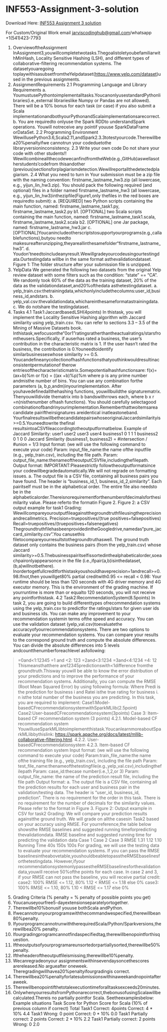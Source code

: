 # INF553-Assignment-3-solution

Download Here: [INF553 Assignment 3 solution](https://jarviscodinghub.com/assignment/inf553-assignment-3-solution/)

For Custom/Original Work email jarviscodinghub@gmail.com/whatsapp +1(541)423-7793

1. OverviewoftheAssignment
InAssignment3,youwillcompletetwotasks.ThegoalistoletyoubefamiliarwithMinHash, Locality Sensitive
Hashing (LSH), and different types of collaborative-filtering recommendation systems. The datasetyouaregoing
toplaywithisasubsetfromtheYelpdataset(https://www.yelp.com/dataset)used in the previous assignments.
2. AssignmentRequirements
2.1 Programming Language and Library Requirements
a. YoumustusePythontoimplementalltasks.YoucanonlyusestandardPythonlibraries(i.e.,external librarieslike
Numpy or Pandas are not allowed). There will be a 10% bonus for each task (or case) if you also submit a Scala
implementationandbothyourPythonandScalaimplementationsarecorrect.
b. You are requiredto onlyuse the Spark RDDto understandSpark operations. Youwill notreceive any pointif
youuse SparkDataFrame orDataSet.
2.2 Programming Environment
WewillusePython3.6,Scala2.11,andSpark2.3.3totestyourcode.Therewillbea20%penaltyifwe cannotrun
your codeduetothe libraryversioninconsistency.
2.3 Write your own code
Do not share your code with other students!!
WewillcombineallthecodewecanfindfromtheWeb(e.g.,GitHub)aswellasotherstudents’codefrom thisandother
(previous)sectionsforplagiarismdetection.Wewillreportallthedetectedplagiarism.
2.4 What you need to turn in
Your submission must be a zip file with the naming convention: firstname_lastname_hw3.zip (all lowercase,
e.g., yijun_lin_hw3.zip). You should pack the following required (and optional) files in a folder named
firstname_lastname_hw3 (all lowercase, e.g., yijun_lin_hw3)inthezipfile(Figure1,only thefiles in the red boxes are
requiredto submit):
a. [REQUIRED] two Python scripts containing the main function, named:
firstname_lastname_task1.py, firstname_lastname_task2.py
b1. [OPTIONAL] two Scala scripts containing the main function, named:
firstname_lastname_task1.scala, firstname_lastname_task2.scala
b2. [OPTIONAL] one Jar package, named:
firstname_lastname_hw3.jar
c. [OPTIONAL]Youcanincludeotherscriptstosupportyourprograms(e.g.,callablefunctions),butyou needto
makesureafterunzipping,theyareallinthesamefolder“firstname_lastname_hw3”.
d. Youdon’tneedtoincludeanyresult.Wewillgradeyourcodeusingourtestingdata.Ourtestingdata willbe in
the same format asthevalidationdataset.
Figure 1: The folder structure after your submission file is unzipped.
3. YelpData
We generated the following two datasets from the original Yelp review dataset with some filters such as the
condition: “state” == “CA”. We randomly took 60% of the data as the training dataset, 20% of the data as the
validationdataset,and20%ofthedata asthetestingdataset.
a. yelp_train.csv:thetrainingdata,whichonlyincludethecolumns:user_id,business_id,andstars.
b. yelp_val.csv:thevalidationdata,whichareinthesameformatastrainingdata.
c. We do notshare the testingdataset.
4. Tasks
4.1 Task1:JaccardbasedLSH(4points)
In thistask, you will implement the Locality Sensitive Hashing algorithm with Jaccard similarity using
yelp_train.csv. You can refer to sections 3.3 – 3.5 of the Mining of Massive Datasets book.
Inthistask,wefocusonthe“0or1”ratingsratherthantheactualratings/starsfromtheusers.Specifically, if auserhas
rated a business, the user’s contribution in the characteristic matrix is 1. If the user hasn’t rated the business, the
contribution is 0.Youneedtoidentify similarbusinesseswhose similarity >= 0.5.
Youcandefineanycollectionofhashfunctionsthatyouthinkwouldresultinaconsistentpermutationof therow
entriesofthecharacteristicmatrix.Somepotentialhashfunctionsare:
f(x)=(ax+b)%m or f(x) = ((ax +b)%p)%m
where p is any prime number andmisthe number of bins. You can use any combination forthe parameters
(a, b,p,andm)inyourimplementation.
After youhavedefinedallthehashing functions, youwillbuildthe signaturematrix. Thenyouwilldivide thematrix
into b bandswithrrows each, where b x r =n(nisthenumber ofhash functions). You should carefully selectagood
combinationofbandrinyourimplementation.Rememberthattwoitemsarea candidate pairiftheirsignatures
areidentical inatleastoneband.
YourfinalresultswillbethecandidatepairswhoseoriginalJaccardsimilarityis>=0.5.Youneedtowrite thefinal
resultsintoaCSVfileaccordingtotheoutputformatbelow.
Example of Jaccard Similarity:
user1 user2 user3 user4
business1 0 1 1 1
business2 0 1 0 0
Jaccard Similarity (business1, business2) = #intersection / #union = 1/3
Input format: (we will use the following command to execute your code)
Param: input_file_name:the name ofthe inputfile (e.g., yelp_train.csv), including the file path. Param:
output_file_name:thenameoftheoutputCSVfile,includingthefilepath.
Output format:
IMPORTANT:Pleasestrictly followtheoutputformatsince your codewillbegradedautomatically.We will not
regrade on formatting issues.
a. The output file is a CSV file, containing all business pairs you have found. The header is “business_id_1,
business_id_2,similarity”. Each pairitself must be in the alphabetical order. The entire file also needsto be in the
alphabeticalorder.Thereisnorequirementforthenumberofdecimalsforthesimilarity value. Please referto the
formatin Figure 2.
Figure 2: a CSV output example for task1
Grading:
Wewillcompareyouroutputfileagainstthegroundtruthfileusingtheprecisionandrecallmetrics.
Precision=truepositives/(true positives+falsepositives)
Recall=truepositives/(truepositives+falsenegatives)
ThegroundtruthfilehasbeenprovidedintheGoogledrive,namedas“pure_jaccard_similarity.csv”.You canusethis
filetocompareyourresultstothegroundtruthaswell.
The ground truth dataset only contains the business pairs (from the yelp_train.csv) whose Jaccard
similarity>=0.5.Thebusinesspairitselfissortedinthealphabeticalorder,soeachpaironlyappearsonce in the file
(i.e.,ifpair(a,b)isinthedataset,(b,a)willnotbethere).
Inordertogetfullcreditforthistaskyoushouldhaveprecision=1andrecall>=0.98.Ifnot,then youwillget80%
partial creditwith0.95 <= recall < 0.98:
Your runtime should be less than 120 seconds with 4G driver memory and 4G executor memory. This is the
environment of the grading machine. If yourruntime is more than or equalto 120 seconds, you will not receive
any pointforthistask.
4.2 Task2:RecommendationSystem(8.5points)
In task 2, you are going to build differenttypes ofrecommendation systems using the yelp_train.csv to predictfor
the ratings/stars for given user ids and business ids. You can make any improvement to your recommendation
systemin terms ofthe speed and accuracy. You can use the validation dataset (yelp_val.csv)toevaluatethe
accuracyofyourrecommendationsystems.
There are two options to evaluate your recommendation systems. You can compare your results to the
correspond ground truth and compute the absolute differences. You can divide the absolute differences into 5
levels andcountthenumberforeachlevel asfollowing:
>=0and<1:12345
>=1 and <2: 123
>=2and<3:1234
>=3and<4:1234
>=4: 12
Thismeansthatthere are12345predictionswith<1difference fromthe groundtruth.Thisway youwill be able to
know the error distribution of your predictions and to improve the performance of your recommendation
systems.
Additionally, you can compute the RMSE (Root Mean Squared Error) by using following formula:
Where Predi is the prediction for business i and Ratei isthe true rating for business i. n isthe total number of the
business you are predicting.
In this task, you are required to implement:
Case1:Model-basedCFrecommendationsystemwithSparkMLlib(2.5point)
Case2:User-basedCFrecommendationsystem(3points)
Case 3: Item-based CF recommendation system (3 points)
4.2.1. Model-based CF recommendation system
YouwilluseSparkMLlibtoimplementthistask.YoucanlearnmoreaboutSparkMLlibbythislink:
https://spark.apache.org/docs/latest/mllib-collaborative-filtering.html.
4.2.2. User-basedCFrecommendationsystem
4.2.3. Item-based CF recommendation system
Input format: (we will use the following command to execute your code)
Param:train_file_name:the name ofthe training file (e.g., yelp_train.csv), including the file path Param:
test_file_name:thenameofthetestingfile(e.g.,yelp_val.csv),includingthefilepath Param: case_id:thecase
number(i.e.,1,2,or 3)
Param: output_file_name: the name of the prediction result file, including the file path
Output format:
a. The output file is a CSV file, containing all the prediction results for each user and business pair in the
validation/testing data. The header is “user_id, business_id, prediction”. There is no requirement for the order in this
task. There is no requirement for the number of decimals for the similarity values. Please refer to the format in
Figure 3.
Figure 2: Output example in CSV for task2
Grading:
We will compare your prediction results againstthe ground truth. We will grade on allthe casesin Task2 based on
your accuracy using RMSE. For yourreference,the table below showsthe RMSE baselines and suggested running
timeforpredicting thevalidationdata.
RMSE baseline and suggested running time for predicting the validation data
Case 1 Case 2 Case 3
RMSE 1.31 1.12 1.10
Running Time 40s 150s 100s
For grading, we will use the testing data to evaluate your recommendation systems. If you can pass the RMSE
baselinesintheabovetable,youshouldbeabletopasstheRMSEbaselinesforthetestingdata. However,ifyour
recommendationsystemonlypassestheRMSEbaselinesforthevalidationdata,youwill receive 50%ofthe points
for each case.
In case 2 and 3, if your RMSE can not pass the baseline, you will receive partial credit:
case2: 100% RMSE <= 1.12, 80% 1.12 < RMSE <= 1.18 else 0%
case3: 100% RMSE <= 1.10, 80% 1.10 < RMSE <= 1.17 else 0%
5. Grading Criteria
(% penalty = % penalty of possible points you get)
1. Youcanuseyourfree5-dayextensionseparatelyortogether.
2. Therewillbe10%bonusif youuse bothScala andPython.
3. Ifwecannotrunyourprogramswiththecommandwespecified,therewillbean80%penalty.
4. IfyourprogramcannotrunwiththerequiredScala/Python/Sparkversions,therewillbea20% penalty.
5. Ifourgradingprogramcannotfindaspecifiedtag,therewillbenopointforthisquestion.
6. Iftheoutputsofyourprogramareunsortedorpartiallysorted,therewillbe50%penalty.
7. Iftheheaderoftheoutputfileismissing,therewillbe10%penalty.
8. Wecanregradeonyour assignmentswithinsevendaysoncethescores arereleased.No argueafter oneweek.
Theregradingwillhavea20%penaltyifourgradingis correct.
9. Therewillbea20%penaltyforlatesubmissionswithinaweekandnopointafteraweek.
10. Therewillbenopointifthetotalexecutiontimeforalltasksexceeds20minutes.
11. OnlywhenyourresultsfromPythonarecorrect,thebonusofusingScalawillbecalculated.Thereis no partially
pointfor Scala. Seetheexamplesbelow:
Example situations
Task Score for Python Score for Scala
(10% of previous column if correct) Total
Task1 Correct: 4points Correct: 4 * 10% 4.4
Task1 Wrong: 0 point Correct: 0 * 10% 0.0
Task1 Partially correct: 2 points Correct: 2 * 10% 2.2
Task1 Partially correct: 2 points Wrong: 0 2.0
